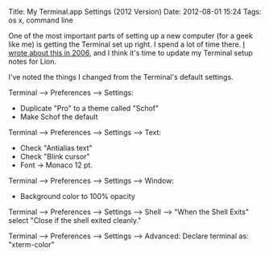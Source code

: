 Title: My Terminal.app Settings (2012 Version)
Date: 2012-08-01 15:24
Tags: os x, command line

One of the most important parts of setting up a new computer (for a geek
like me) is getting the Terminal set up right. I spend a lot of time
there. [I wrote about this in
2006](/2006/05/02/my-not-the-perfect-os-x-terminal-setup "My (Not The) Perfect OS X Terminal Setup"),
and I think it's time to update my Terminal setup notes for Lion.

I've noted the things I changed from the Terminal's default settings.

Terminal --\> Preferences --\> Settings:

-   Duplicate "Pro" to a theme called "Schof"
-   Make Schof the default

Terminal --\> Preferences --\> Settings --\> Text:

-   Check "Antialias text"
-   Check "Blink cursor"
-   Font -\> Monaco 12 pt.

Terminal --\> Preferences --\> Settings --\> Window:

-   Background color to 100% opacity

Terminal --\> Preferences --\> Settings --\> Shell --\> "When the Shell
Exits" select "Close if the shell exited cleanly."

Terminal --\> Preferences --\> Settings --\> Advanced: Declare terminal
as: "xterm-color"

